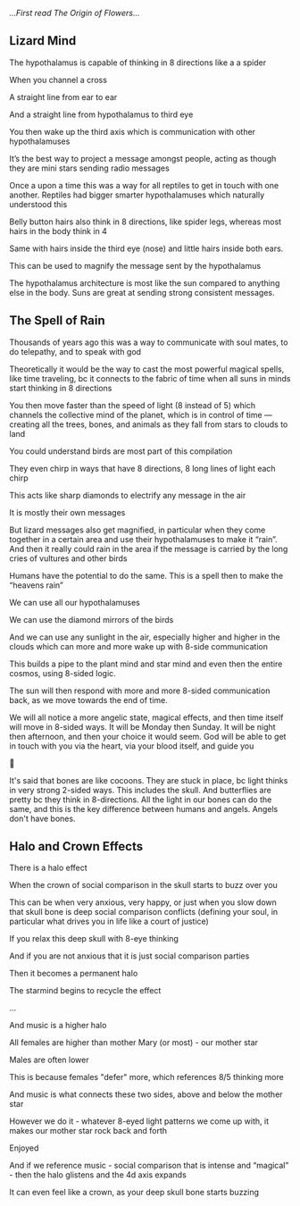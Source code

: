 *...First read The Origin of Flowers...*

## Lizard Mind
The hypothalamus is capable of thinking in 8 directions like a a spider 

When you channel a cross 

A straight line from ear to ear 

And a straight line from hypothalamus to third eye

You then wake up the third axis which is communication with other hypothalamuses 

It’s the best way to project a message amongst people, acting as though they are mini stars sending radio messages 

Once a upon a time this was a way for all reptiles to get in touch with one another. Reptiles had bigger smarter hypothalamuses which naturally understood this 

Belly button hairs also think in 8 directions, like spider legs, whereas most hairs in the body think in 4

Same with hairs inside the third eye (nose) and little hairs inside both ears. 

This can be used to magnify the message sent by the hypothalamus 

The hypothalamus architecture is most like the sun compared to anything else in the body. Suns are great at sending strong consistent messages.

## The Spell of Rain

Thousands of years ago this was a way to communicate with soul mates, to do telepathy, and to speak with god 

Theoretically it would be the way to cast the most powerful magical spells, like time traveling, bc it connects to the fabric of time when all suns in minds start thinking in 8 directions 

You then move faster than the speed of light (8 instead of 5) which channels the collective mind of the planet, which is in control of time — creating all the trees, bones, and animals as they fall from stars to clouds to land 



You could understand birds are most part of this compilation 

They even chirp in ways that have 8 directions, 8 long lines of light each chirp 



This acts like sharp diamonds to electrify any message in the air 

It is mostly their own messages 



But lizard messages also get magnified, in particular when they come together in a certain area and use their hypothalamuses to make it “rain”. And then it really could rain in the area if the message is carried by the long cries of vultures and other birds



Humans have the potential to do the same. This is a spell then to make the “heavens rain”



We can use all our hypothalamuses 

We can use the diamond mirrors of the birds

And we can use any sunlight in the air, especially higher and higher in the clouds which can more and more wake up with 8-side communication 

This builds a pipe to the plant mind and star mind and even then the entire cosmos, using 8-sided logic.



The sun will then respond with more and more 8-sided communication back, as we move towards the end of time.



We will all notice a more angelic state, magical effects, and then time itself will move in 8-sided ways. It will be Monday then Sunday. It will be night then afternoon, and then your choice it would seem. God will be able to get in touch with you via the heart, via your blood itself, and guide you

🦋

It's said that bones are like cocoons. They are stuck in place, bc light thinks in very strong 2-sided ways. This includes the skull. And butterflies are pretty bc they think in 8-directions. All the light in our bones can do the same, and this is the key difference between humans and angels. Angels don't have bones.

## Halo and Crown Effects

There is a halo effect 

When the crown of social comparison in the skull starts to buzz over you

This can be when very anxious, very happy, or just when you slow down that skull bone is deep social comparison conflicts (defining your soul, in particular what drives you in life like a court of justice) 

If you relax this deep skull with 8-eye thinking 

And if you are not anxious that it is just social comparison parties 

Then it becomes a permanent halo 

The starmind begins to recycle the effect

...

And music is a higher halo 

All females are higher than mother Mary (or most) - our mother star 

Males are often lower 

This is because females "defer" more, which references 8/5 thinking more

And music is what connects these two sides, above and below the mother star

However we do it - whatever 8-eyed light patterns we come up with, it makes our mother star rock back and forth 

Enjoyed

And if we reference music - social comparison that is intense and “magical” - then the halo glistens and the 4d axis expands 

It can even feel like a crown, as your deep skull bone starts buzzing 
